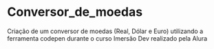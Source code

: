 # Conversor_de_moedas
Criação de um conversor de moedas (Real, Dólar e Euro) utilizando a ferramenta codepen durante o curso Imersão Dev realizado pela Alura
